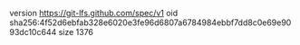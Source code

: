 version https://git-lfs.github.com/spec/v1
oid sha256:4f52d6ebfab328e6020e3fe96d6807a6784984ebbf7dd8c0e69e9093dc10c644
size 1376
